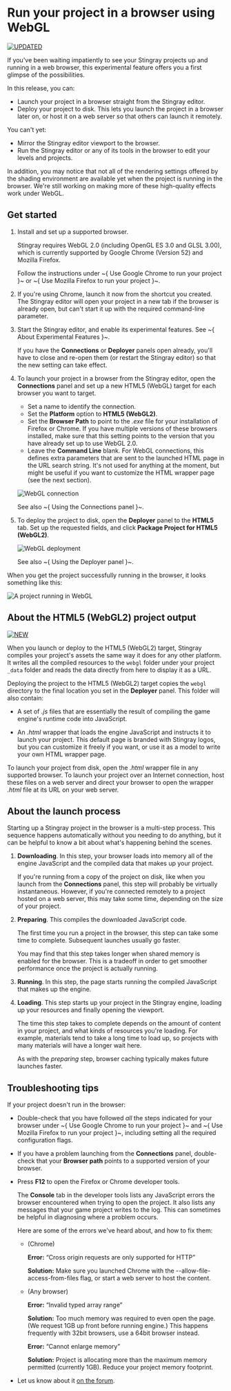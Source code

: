 # Run your project in a browser using WebGL

[![UPDATED](../images/updated.png "What else is new in v1.6?")](../release_notes/readme_1.6.html)

If you've been waiting impatiently to see your Stingray projects up and running in a web browser, this experimental feature offers you a first glimpse of the possibilities.

In this release, you can:

-	Launch your project in a browser straight from the Stingray editor.
-	Deploy your project to disk. This lets you launch the project in a browser later on, or host it on a web server so that others can launch it remotely.

You can't yet:

-	Mirror the Stingray editor viewport to the browser.
-	Run the Stingray editor or any of its tools in the browser to edit your levels and projects.

In addition, you may notice that not all of the rendering settings offered by the shading environment are available yet when the project is running in the browser. We're still working on making more of these high-quality effects work under WebGL.

## Get started

1.	Install and set up a supported browser.

	Stingray requires WebGL 2.0 (including OpenGL ES 3.0 and GLSL 3.00), which is currently supported by Google Chrome (Version 52) and Mozilla Firefox.

	Follow the instructions under ~{ Use Google Chrome to run your project }~ or ~{ Use Mozilla Firefox to run your project }~.

1.	If you're using Chrome, launch it now from the shortcut you created. The Stingray editor will open your project in a new tab if the browser is already open, but can't start it up with the required command-line parameter.

1.	Start the Stingray editor, and enable its experimental features. See ~{ About Experimental Features }~.

	If you have the **Connections** or **Deployer** panels open already, you'll have to close and re-open them (or restart the Stingray editor) so that the new setting can take effect.

1.	To launch your project in a browser from the Stingray editor, open the **Connections** panel and set up a new HTML5 (WebGL) target for each browser you want to target.

	-	Set a name to identify the connection.
	-	Set the **Platform** option to **HTML5 (WebGL2)**.
	-	Set the **Browser Path** to point to the *.exe* file for your installation of Firefox or Chrome. If you have multiple versions of these browsers installed, make sure that this setting points to the version that you have already set up to use WebGL 2.0.
	-	Leave the **Command Line** blank. For WebGL connections, this defines extra parameters that are sent to the launched HTML page in the URL search string. It's not used for anything at the moment, but might be useful if you want to customize the HTML wrapper page (see the next section).

	![WebGL connection](../images/experimental_webgl_connection.png)

	See also ~{ Using the Connections panel }~.

1.	To deploy the project to disk, open the **Deployer** panel to the **HTML5** tab. Set up the requested fields, and click **Package Project for HTML5 (WebGL2)**.

	![WebGL deployment](../images/experimental_webgl_deployer.png)

	See also ~{ Using the Deployer panel }~.

When you get the project successfully running in the browser, it looks something like this:

![A project running in WebGL](../images/experimental_webgl_running.jpg)

## About the HTML5 (WebGL2) project output

[![NEW](../images/new.png "What else is new in v1.6?")](../release_notes/readme_1.6.html)

When you launch or deploy to the HTML5 (WebGL2) target, Stingray compiles your project's assets the same way it does for any other platform. It writes all the compiled resources to the `webgl` folder under your project `_data` folder and reads the data directly from here to display it as a URL.

Deploying the project to the HTML5 (WebGL2) target copies the `webgl` directory to the final location you set in the **Deployer** panel.  This folder will also contain:

-	A set of *.js* files that are essentially the result of compiling the game engine's runtime code into JavaScript.

-	An *.html* wrapper that loads the engine JavaScript and instructs it to launch your project. This default page is branded with Stingray logos, but you can customize it freely if you want, or use it as a model to write your own HTML wrapper page.

To launch your project from disk, open the *.html* wrapper file in any supported browser. To launch your project over an Internet connection, host these files on a web server and direct your browser to open the wrapper *.html* file at its URL on your web server.

## About the launch process

Starting up a Stingray project in the browser is a multi-step process. This sequence happens automatically without you needing to do anything, but it can be helpful to know a bit about what's happening behind the scenes.

1.	**Downloading**. In this step, your browser loads into memory all of the engine JavaScript and the compiled data that makes up your project.

	If you're running from a copy of the project on disk, like when you launch from the **Connections** panel, this step will probably be virtually instantaneous. However, if you're connected remotely to a project hosted on a web server, this may take some time, depending on the size of your project.

1.	**Preparing**. This compiles the downloaded JavaScript code.

	The first time you run a project in the browser, this step can take some time to complete. Subsequent launches usually go faster.

	You may find that this step takes longer when shared memory is enabled for the browser. This is a tradeoff in order to get smoother performance once the project is actually running.

1.	**Running**. In this step, the page starts running the compiled JavaScript that makes up the engine.

1.	**Loading**. This step starts up your project in the Stingray engine, loading up your resources and finally opening the viewport.

	The time this step takes to complete depends on the amount of content in your project, and what kinds of resources you're loading. For example, materials tend to take a long time to load up, so projects with many materials will have a longer wait here.

	As with the *preparing* step, browser caching typically makes future launches faster.

## Troubleshooting tips

If your project doesn't run in the browser:

-	Double-check that you have followed *all* the steps indicated for your browser under ~{ Use Google Chrome to run your project }~ and ~{ Use Mozilla Firefox to run your project }~, including setting all the required configuration flags.

-	If you have a problem launching from the **Connections** panel, double-check that your **Browser path** points to a supported version of your browser.

-	Press **F12** to open the Firefox or Chrome developer tools.

	The **Console** tab in the developer tools lists any JavaScript errors the browser encountered when trying to open the project. It also lists any messages that your game project writes to the log. This can sometimes be helpful in diagnosing where a problem occurs.

	Here are some of the errors we've heard about, and how to fix them:

	- (Chrome)

		**Error:** “Cross origin requests are only supported for HTTP”

		**Solution:** Make sure you launched Chrome with the --allow-file-access-from-files flag, or start a web server to host the content.

	- (Any browser)

		**Error:** “Invalid typed array range”

		**Solution:** Too much memory was required to even open the page. (We request 1GB up front before running engine.) This happens frequently with 32bit browsers, use a 64bit browser instead.

		**Error:** “Cannot enlarge memory”

		**Solution:** Project is allocating more than the maximum memory permitted (currently 1GB). Reduce your project memory footprint.

-	Let us know about it [on the forum](http://www.autodesk.com/stingray-forums).
